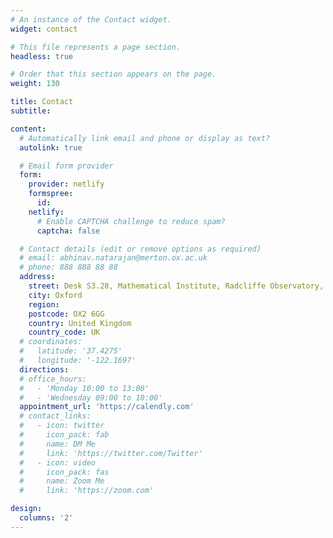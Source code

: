```yaml
---
# An instance of the Contact widget.
widget: contact

# This file represents a page section.
headless: true

# Order that this section appears on the page.
weight: 130

title: Contact
subtitle:

content:
  # Automatically link email and phone or display as text?
  autolink: true

  # Email form provider
  form:
    provider: netlify
    formspree:
      id:
    netlify:
      # Enable CAPTCHA challenge to reduce spam?
      captcha: false

  # Contact details (edit or remove options as required)
  # email: abhinav.natarajan@merton.ox.ac.uk
  # phone: 888 888 88 88
  address: 
    street: Desk S3.28, Mathematical Institute, Radcliffe Observatory, Andrew Wiles Building, Woodstock Road 
    city: Oxford 
    region: 
    postcode: OX2 6GG
    country: United Kingdom
    country_code: UK
  # coordinates:
  #   latitude: '37.4275'
  #   longitude: '-122.1697'
  directions: 
  # office_hours:
  #   - 'Monday 10:00 to 13:00'
  #   - 'Wednesday 09:00 to 10:00'
  appointment_url: 'https://calendly.com'
  # contact_links:
  #   - icon: twitter
  #     icon_pack: fab
  #     name: DM Me
  #     link: 'https://twitter.com/Twitter'
  #   - icon: video
  #     icon_pack: fas
  #     name: Zoom Me
  #     link: 'https://zoom.com'

design:
  columns: '2'
---
```

